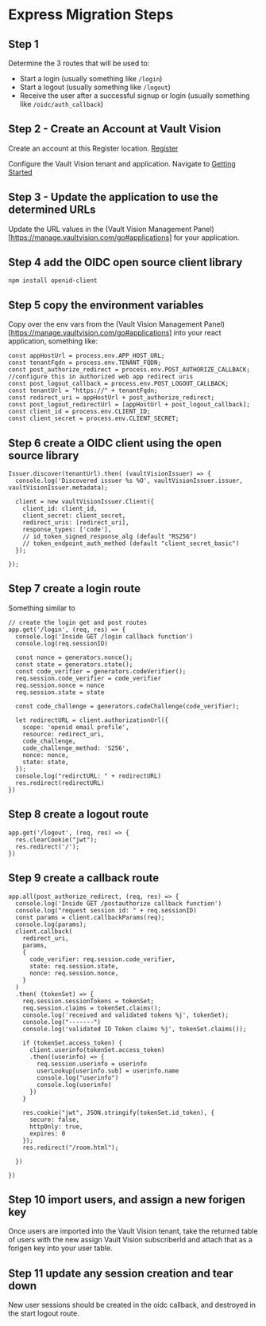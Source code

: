 Express Migration Steps
==================

## Step 1
Determine the 3 routes that will be used to:
- Start a login (usually something like ```/login```)
- Start a logout (usually something like ```/logout```)
- Receive the user after a successful signup or login (usually something like ```/oidc/auth_callback```)

## Step 2 - Create an Account at Vault Vision

Create an account at this Register location. [Register](https://manage.vaultvision.com/register)

Configure the Vault Vision tenant and application. Navigate to [Getting Started](https://manage.vaultvision.com/start)


## Step 3 - Update the application to use the determined URLs

Update the URL values in the (Vault Vision Management Panel)[https://manage.vaultvision.com/go#applications] for your application. 

## Step 4 add the OIDC open source client library

``` npm install openid-client ```



## Step 5 copy the environment variables

Copy over the env vars from the (Vault Vision Management Panel)[https://manage.vaultvision.com/go#applications] into your react application, something like:
```
const appHostUrl = process.env.APP_HOST_URL;
const tenantFqdn = process.env.TENANT_FQDN;
const post_authorize_redirect = process.env.POST_AUTHORIZE_CALLBACK; //configure this in authorized web app redirect uris
const post_logout_callback = process.env.POST_LOGOUT_CALLBACK;
const tenantUrl = "https://" + tenantFqdn;
const redirect_uri = appHostUrl + post_authorize_redirect;
const post_logout_redirectUrl = [appHostUrl + post_logout_callback];
const client_id = process.env.CLIENT_ID;
const client_secret = process.env.CLIENT_SECRET;
```

## Step 6 create a OIDC client using the open source library
```
Issuer.discover(tenantUrl).then( (vaultVisionIssuer) => {
  console.log('Discovered issuer %s %O', vaultVisionIssuer.issuer, vaultVisionIssuer.metadata);

  client = new vaultVisionIssuer.Client({
    client_id: client_id,
    client_secret: client_secret,
    redirect_uris: [redirect_uri],
    response_types: ['code'],
    // id_token_signed_response_alg (default "RS256")
    // token_endpoint_auth_method (default "client_secret_basic")
  });

});
```

## Step 7 create a login route

Something similar to
```
// create the login get and post routes
app.get('/login', (req, res) => {
  console.log('Inside GET /login callback function')
  console.log(req.sessionID)

  const nonce = generators.nonce();
  const state = generators.state();
  const code_verifier = generators.codeVerifier();
  req.session.code_verifier = code_verifier
  req.session.nonce = nonce
  req.session.state = state

  const code_challenge = generators.codeChallenge(code_verifier);

  let redirectURL = client.authorizationUrl({
    scope: 'openid email profile',
    resource: redirect_uri,
    code_challenge,
    code_challenge_method: 'S256',
    nonce: nonce,
    state: state,
  });
  console.log("redirctURL: " + redirectURL)
  res.redirect(redirectURL)
})
```

## Step 8 create a logout route
```
app.get('/logout', (req, res) => {
  res.clearCookie("jwt");
  res.redirect('/');
})
```

## Step 9 create a callback route
```
app.all(post_authorize_redirect, (req, res) => {
  console.log('Inside GET /postauthorize callback function')
  console.log("request session id: " + req.sessionID)
  const params = client.callbackParams(req);
  console.log(params);
  client.callback(
    redirect_uri,
    params,
    { 
      code_verifier: req.session.code_verifier,
      state: req.session.state,
      nonce: req.session.nonce,
    }
  )
  .then( (tokenSet) => {
    req.session.sessionTokens = tokenSet;
    req.session.claims = tokenSet.claims();
    console.log('received and validated tokens %j', tokenSet);
    console.log("-------")
    console.log('validated ID Token claims %j', tokenSet.claims());

    if (tokenSet.access_token) {
      client.userinfo(tokenSet.access_token)
      .then((userinfo) => {
        req.session.userinfo = userinfo
        userLookup[userinfo.sub] = userinfo.name
        console.log("userinfo")
        console.log(userinfo)
      })
    }

    res.cookie("jwt", JSON.stringify(tokenSet.id_token), {
      secure: false,
      httpOnly: true,
      expires: 0
    });    
    res.redirect("/room.html");
      
  })

})

```

## Step 10 import users, and assign a new forigen key
Once users are imported into the Vault Vision tenant, take the returned table of users with the new assign Vault Vision subscriberId and attach that as a forigen key into your user table.

## Step 11 update any session creation and tear down
New user sessions should be created in the oidc callback, and destroyed in the start logout route.